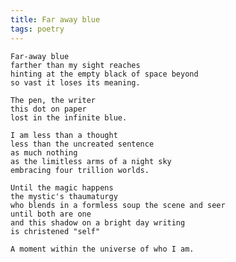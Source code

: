 ```yaml
---
title: Far away blue
tags: poetry
---
```


    Far-away blue
    farther than my sight reaches
    hinting at the empty black of space beyond
    so vast it loses its meaning.

    The pen, the writer
    this dot on paper
    lost in the infinite blue.

    I am less than a thought
    less than the uncreated sentence
    as much nothing
    as the limitless arms of a night sky
    embracing four trillion worlds.

    Until the magic happens
    the mystic's thaumaturgy
    who blends in a formless soup the scene and seer
    until both are one
    and this shadow on a bright day writing
    is christened "self"

    A moment within the universe of who I am.


